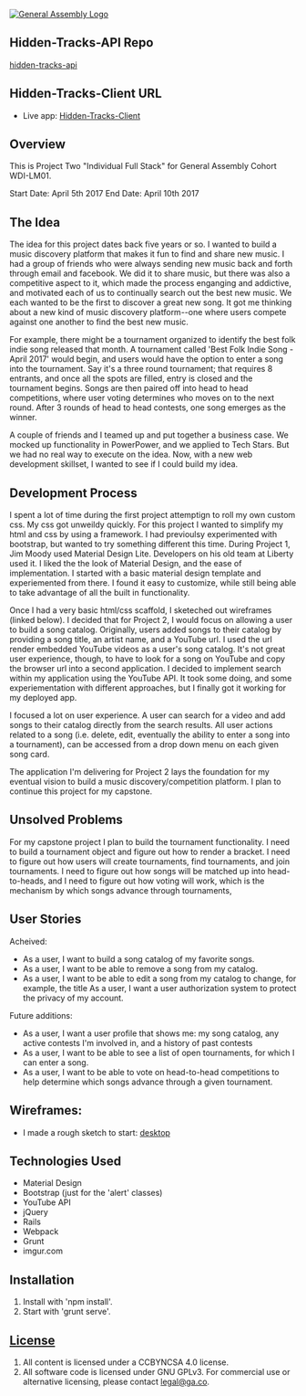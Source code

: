 [![General Assembly Logo](https://camo.githubusercontent.com/1a91b05b8f4d44b5bbfb83abac2b0996d8e26c92/687474703a2f2f692e696d6775722e636f6d2f6b6538555354712e706e67)](https://generalassemb.ly/education/web-development-immersive)

## Hidden-Tracks-API Repo
[hidden-tracks-api](https://github.com/jkjellan/hidden-tracks-api)

## Hidden-Tracks-Client URL

- Live app: [Hidden-Tracks-Client](https://jkjellan.github.io/hidden-tracks-client/)

## Overview
This is Project Two "Individual Full Stack" for General Assembly Cohort WDI-LM01.

Start Date: April 5th 2017
End Date:  April 10th 2017

## The Idea
The idea for this project dates back five years or so. I wanted to build a music discovery platform that makes it fun to find and share new music. I had a group of friends who were always sending new music back and forth through email and facebook. We did it to share music, but there was also a competitive aspect to it, which made the process enganging and addictive, and motivated each of us to continually search out the best new music. We each wanted to be the first to discover a great new song. It got me thinking about a new kind of music discovery platform--one where users compete against one another to find the best new music.

For example, there might be a tournament organized to identify the best folk indie song released that month. A tournament called 'Best Folk Indie Song - April 2017' would begin, and users would have the option to enter a song into the tournament. Say it's a three round tournament; that requires 8 entrants, and once all the spots are filled, entry is closed and the tournament begins. Songs are then paired off into head to head competitions, where user voting determines who moves on to the next round.  After 3 rounds of head to head contests, one song emerges as the winner.

A couple of friends and I teamed up and put together a business case. We mocked up functionality in PowerPower, and we applied to Tech Stars.  But we had no real way to execute on the idea. Now, with a new web development skillset, I wanted to see if I could build my idea.

## Development Process
I spent a lot of time during the first project attemptign to roll my own custom css. My css got unweildy quickly. For this project I wanted to simplify my html and css by using a framework. I had previoulsy experimented with bootstrap, but wanted to try something different this time. During Project 1, Jim Moody used Material Design Lite. Developers on his old team at Liberty used it. I liked the the look of Material Design, and the ease of implementation. I started with a basic material design template and experiemented from there. I found it easy to customize, while still being able to take advantage of all the built in functionality.

Once I had a very basic html/css scaffold, I sketeched out wireframes (linked below). I decided that for Project 2, I would focus on allowing a user to build a song catalog.  Originally, users added songs to their catalog by providing a song title, an artist name, and a YouTube url. I used the url render embedded YouTube videos as a user's song catalog. It's not great user experience, though, to have to look for a song on YouTube and copy the browser url into a second application. I decided to implement search within my application using the YouTube API. It took some doing, and some experiementation with different approaches, but I finally got it working for my deployed app.

I focused a lot on user experience. A user can search for a video and add songs to their catalog directly from the search results. All user actions related to a song (i.e. delete, edit, eventually the ability to enter a song into a tournament), can be accessed from a drop down menu on each given song card.

The application I'm delivering for Project 2 lays the foundation for my eventual vision to build a music discovery/competition platform. I plan to continue this project for my capstone.


## Unsolved Problems
For my capstone project I plan to build the tournament functionality. I need to build a tournament object and figure out how to render a bracket. I need to figure out how users will create tournaments, find tournaments, and join tournaments. I need to figure out how songs will be matched up into head-to-heads, and I need to figure out how voting will work, which is the mechanism by which songs advance through tournaments,

## User Stories
Acheived:
- As a user, I want to build a song catalog of my favorite songs.
- As a user, I want to be able to remove a song from my catalog.
- As a user, I want to be able to edit a song from my catalog to change, for example, the title
As a user, I want a user authorization system to protect the privacy of my account.

Future additions:
- As a user, I want a user profile that shows me: my song catalog, any active contests I'm involved in, and a history of past contests
- As a user, I want to be able to see a list of open tournaments, for which I can enter a song.
- As a user, I want to be able to vote on head-to-head competitions to help determine which songs advance through a given tournament.

## Wireframes:
- I made a rough sketch to start:  [desktop](http://i.imgur.com/DSaoAOK.jpg)


## Technologies Used
- Material Design
- Bootstrap (just for the 'alert' classes)
- YouTube API
- jQuery
- Rails
- Webpack
- Grunt
- imgur.com


## Installation

1. Install with 'npm install'.
2. Start with 'grunt serve'.

## [License](LICENSE)

1.  All content is licensed under a CC­BY­NC­SA 4.0 license.
1.  All software code is licensed under GNU GPLv3. For commercial use or
    alternative licensing, please contact legal@ga.co.

